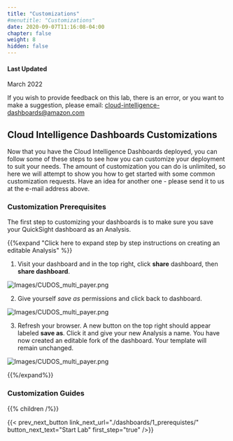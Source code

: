 ```yaml
---
title: "Customizations"
#menutitle: "Customizations"
date: 2020-09-07T11:16:08-04:00
chapter: false
weight: 8
hidden: false
---
```

#### Last Updated
March 2022

If you wish to provide feedback on this lab, there is an error, or you want to make a suggestion, please email: cloud-intelligence-dashboards@amazon.com

## Cloud Intelligence Dashboards Customizations

Now that you have the Cloud Intelligence Dashboards deployed, you can follow some of these steps to see how you can customize your deployment to suit your needs. The amount of customization you can do is unlimited, so here we will attempt to show you how to get started with some common customization requests. Have an idea for another one - please send it to us at the e-mail address above. 

### Customization Prerequisites

The first step to customizing your dashboards is to make sure you save your QuickSight dashboard as an Analysis.

{{%expand "Click here to expand step by step instructions on creating an editable Analysis" %}}

1. Visit your dashboard and in the top right, click **share** dashboard, then **share dashboard**. 

![Images/CUDOS_multi_payer.png](/Cost/200_Cloud_Intelligence/Images/customizations_sharedashboard.png?classes=lab_picture_small)

2. Give yourself *save as* permissions and click back to dashboard. 

![Images/CUDOS_multi_payer.png](/Cost/200_Cloud_Intelligence/Images/customizations_setsaveas.png?classes=lab_picture_small)

3. Refresh your browser. A new button on the top right should appear labeled **save as**. Click it and give your new Analysis a name. You have now created an editable fork of the dashboard. Your template will remain unchanged. 

![Images/CUDOS_multi_payer.png](/Cost/200_Cloud_Intelligence/Images/customizations_refreshandclicksaveas.png?classes=lab_picture_small)

{{%/expand%}}

### Customization Guides
{{% children  /%}}

{{< prev_next_button link_next_url="./dashboards/1_prerequistes/" button_next_text="Start Lab" first_step="true" />}}